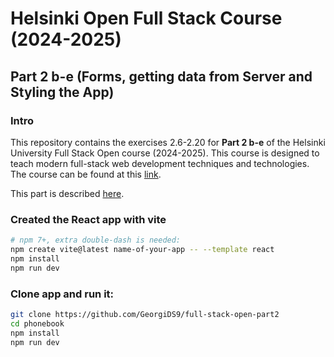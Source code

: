 # Helsinki Open Full Stack Course (2024-2025)

## Part 2 b-e (Forms, getting data from Server and Styling the App)

### Intro

This repository contains the exercises 2.6-2.20 for **Part 2 b-e** of the Helsinki University Full Stack Open course (2024-2025). This course is designed to teach modern full-stack web development techniques and technologies. The course can be found at this [link](https://fullstackopen.com/en/about/).

This part is described [here](https://fullstackopen.com/en/part2).

### Created the React app with vite

```bash
# npm 7+, extra double-dash is needed:
npm create vite@latest name-of-your-app -- --template react
npm install
npm run dev
```

### Clone app and run it:

```bash
git clone https://github.com/GeorgiDS9/full-stack-open-part2
cd phonebook
npm install
npm run dev
```
